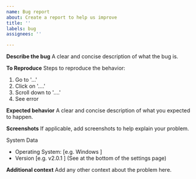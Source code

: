 ```yaml
---
name: Bug report
about: Create a report to help us improve
title: ''
labels: bug
assignees: ''

---
```


**Describe the bug**
A clear and concise description of what the bug is.

**To Reproduce**
Steps to reproduce the behavior:
1. Go to '...'
2. Click on '....'
3. Scroll down to '....'
4. See error

**Expected behavior**
A clear and concise description of what you expected to happen.

**Screenshots**
If applicable, add screenshots to help explain your problem.

System Data
 - Operating System: [e.g. Windows ]
 - Version [e.g. v2.0.1 ] (See at the bottom of the settings page)


**Additional context**
Add any other context about the problem here.
